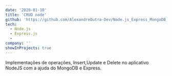 ```yaml
---
date: '2020-01-10'
title: 'CRUD node'
github: 'https://github.com/AlexandreDutra-Dev/Node.js_Express_MongoDB_CRUD'
tech:
  - Node.js
  - Express.js
  - 
company: ''
showInProjects: true
---
```


Implementações de operações, Insert,Update e Delete no aplicativo NodeJS com a ajuda do MongoDB e Express.
